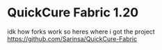 # QuickCure Fabric 1.20
idk how forks work so heres where i got the project
https://github.com/Sarinsa/QuickCure-Fabric
